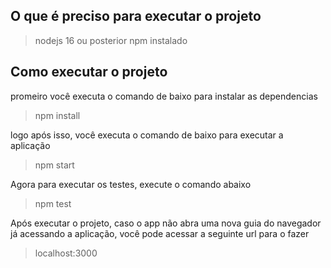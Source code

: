 ## O que é preciso para executar o projeto
> nodejs 16 ou posterior
> npm instalado

## Como executar o projeto

promeiro você executa o comando de baixo para instalar as dependencias
> npm install

logo após isso, você executa o comando de baixo para executar a aplicação

> npm start

Agora para executar os testes, execute o comando abaixo

> npm test

Após executar o projeto, caso o app não abra uma nova guia do navegador já acessando a aplicação, você pode acessar a seguinte url para o fazer

> localhost:3000
